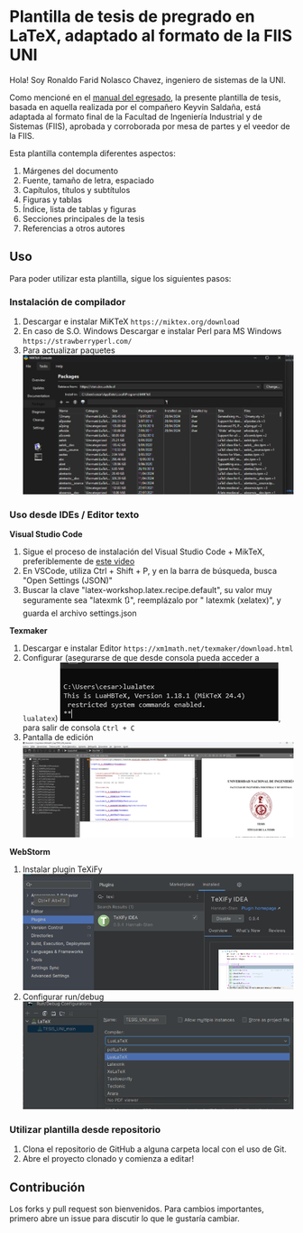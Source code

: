 # Plantilla de tesis de pregrado en LaTeX, adaptado al formato de la FIIS UNI

Hola! Soy Ronaldo Farid Nolasco Chavez, ingeniero de sistemas de la UNI.

Como mencioné en
el [manual del egresado](https://drive.google.com/file/d/1PQS89kjKLcwKvXh_ChqI0s8u5DLm2r8D/view?usp=drive_link), la
presente plantilla de tesis, basada en aquella realizada por el compañero Keyvin Saldaña, está adaptada al formato final
de la Facultad de Ingeniería Industrial y de Sistemas (FIIS), aprobada y corroborada por mesa de partes y el veedor de
la FIIS.

Esta plantilla contempla diferentes aspectos:

1. Márgenes del documento
2. Fuente, tamaño de letra, espaciado
3. Capítulos, títulos y subtítulos
4. Figuras y tablas
5. Índice, lista de tablas y figuras
6. Secciones principales de la tesis
7. Referencias a otros autores

## Uso

Para poder utilizar esta plantilla, sigue los siguientes pasos:

### Instalación de compilador

1. Descargar e instalar MiKTeX `https://miktex.org/download`
2. En caso de S.O. Windows Descargar e instalar Perl para MS Windows `https://strawberryperl.com/`
3. Para actualizar paquetes ![img.png](readme/images/update_packages.png)

### Uso desde IDEs / Editor texto

**Visual Studio Code**

1. Sigue el proceso de instalación del Visual Studio Code + MikTeX, preferiblemente
   de [este video](https://www.youtube.com/watch?v=6evAsCtLsis)
2. En VSCode, utiliza Ctrl + Shift + P, y en la barra de búsqueda, busca "Open Settings (JSON)"
3. Buscar la clave "latex-workshop.latex.recipe.default", su valor muy seguramente sea "latexmk 🔃", reemplázalo por "
   latexmk (xelatex)", y guarda el archivo settings.json

**Texmaker**

1. Descargar e instalar Editor `https://xm1math.net/texmaker/download.html`
2. Configurar (asegurarse de que desde consola pueda acceder
   a `lualatex`) ![img.png](readme/images/consola_test_command.png), para salir de consola `Ctrl + C`
3. Pantalla de edición ![img.png](readme/images/textmaker_edith.png)

**WebStorm**

1. Instalar plugin TeXiFy ![img.png](readme/images/install_plugin_texify.png)
2. Configurar run/debug  ![img.png](readme/images/config_run_texify.png)

### Utilizar plantilla desde repositorio

1. Clona el repositorio de GitHub a alguna carpeta local con el uso de Git.
2. Abre el proyecto clonado y comienza a editar!

## Contribución

Los forks y pull request son bienvenidos. Para cambios importantes, primero abre un issue para discutir lo que le
gustaría cambiar.
